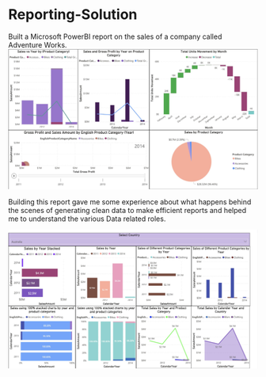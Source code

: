 # Reporting-Solution

Built a  Microsoft PowerBI report on the sales of a company called Adventure Works. 
![Alt Text](https://github.com/adityakaushal/Reporting-Solution/blob/master/powerbipic1.jpeg)

Building this report gave me some experience about what happens behind the scenes of generating clean data to make efficient reports and helped me to understand the various Data related roles.


![Alt Text](https://github.com/adityakaushal/Reporting-Solution/blob/master/powerbipic2.jpeg)

